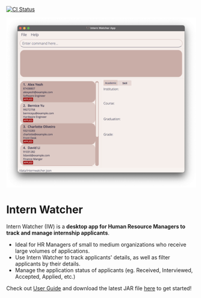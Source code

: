 [![CI Status](https://github.com/se-edu/addressbook-level3/workflows/Java%20CI/badge.svg)](https://github.com/AY2122S1-CS2103T-F12-2/tp/actions)

![Ui](docs/images/Ui.png)

# Intern Watcher
Intern Watcher (IW) is a **desktop app for Human Resource Managers to track and manage internship applicants**.

* Ideal for HR Managers of small to medium organizations who receive large volumes of applications. 
* Use Intern Watcher to track applicants' details, as well as filter applicants by their details.
* Manage the application status of applicants (eg. Received, Interviewed, Accepted, Applied, etc.)

Check out [User Guide](https://ay2122s1-cs2103t-f12-2.github.io/tp/UserGuide.html) and download the latest JAR file [here](https://github.com/AY2122S1-CS2103T-F12-2/tp/releases) to get started!

